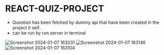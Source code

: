 
# REACT-QUIZ-PROJECT

- Question has been fetched by dummy api that have been created in the project it self..
- can be run by run server in terminal

![Screenshot 2024-01-07 163231](https://github.com/RohanPrasadGupta/React_Quiz/assets/90445636/f930c60d-ea01-4adf-88ed-c0d0704a2eaf)
![Screenshot 2024-01-07 163146](https://github.com/RohanPrasadGupta/React_Quiz/assets/90445636/4318d8f5-eacf-4f4a-b2f0-f52ae733f649)
![Screenshot 2024-01-07 163104](https://github.com/RohanPrasadGupta/React_Quiz/assets/90445636/1cd61b98-4a74-4f0b-8e51-d45eecb195c0)
